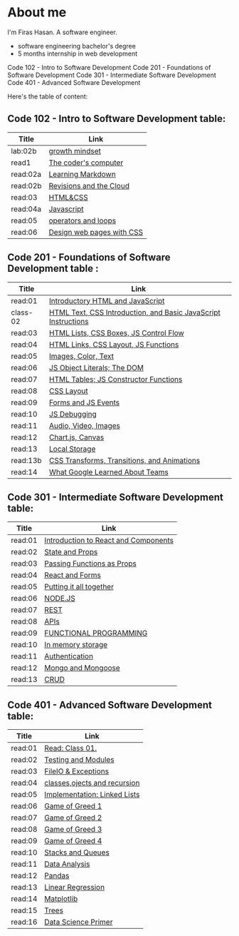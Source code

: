 # About me
 I'm Firas Hasan. A software engineer.

- software engineering bachelor's degree
- 5 months internship in web development

Code 102 - Intro to Software Development
Code 201 - Foundations of Software Development
Code 301 - Intermediate Software Development
Code 401 - Advanced Software Development

Here's the table of content:

## Code 102 - Intro to Software Development table: 
Title        |         Link
------------ |----------------------
lab:02b      | [growth mindset](102/lab02b.md)
read1        | [The coder's computer](102/read1.md)
read:02a     | [Learning Markdown](102/read02a.md)
read:02b     | [Revisions and the Cloud](102/read02b.md)
read:03      | [HTML&CSS](102/read03.md)
read:04a     | [Javascript](102/read04a.md)
read:05      | [operators and loops](102/read05.md)
read:06      | [Design web pages with CSS](102/read06.md)


## Code 201 - Foundations of Software Development table :

Title        |         Link
------------ |----------------------
read:01      | [Introductory HTML and JavaScript](201/read:01.md)
class-02     | [HTML Text, CSS Introduction, and Basic JavaScript Instructions](201/class-02.md)
read:03      | [HTML Lists, CSS Boxes, JS Control Flow](201/read:03.md)
read:04      | [HTML Links, CSS Layout, JS Functions](201/read:04.md)
read:05      | [Images, Color, Text](201/read:05.md)
read:06      | [JS Object Literals; The DOM](201/read:06.md)
read:07      | [HTML Tables; JS Constructor Functions](201/read:07.md)
read:08      | [CSS Layout](201/read:08.md)
read:09      | [Forms and JS Events](201/read:09.md)
read:10      | [JS Debugging](201/read:10.md)
read:11      | [ Audio, Video, Images](201/read:11.md)
read:12      | [Chart.js, Canvas](201/read:12.md)
read:13      | [Local Storage](201/read:13.md)
read:13b     | [CSS Transforms, Transitions, and Animations](201/read:13b.md)
read:14      | [What Google Learned About Teams](201/read:14.md)



## Code 301 - Intermediate Software Development table: 



Title        |         Link
------------ |----------------------
read:01      | [Introduction to React and Components](301/read:01.md)
read:02      | [State and Props](301/read:02.md)
read:03      | [Passing Functions as Props](301/read:03.md)
read:04      | [React and Forms](301/read:04.md)
read:05      | [Putting it all together](301/read:05.md)
read:06      | [NODE.JS](301/read:06.md)
read:07      | [REST](301/read:07.md)
read:08      | [APIs](301/read:08.md)
read:09      | [FUNCTIONAL PROGRAMMING](301/read:09.md)
read:10      | [In memory storage](301/read:10.md)
read:11      | [Authentication](301/read:11.md)
read:12      | [Mongo and Mongoose ](301/read:12)
read:13      | [CRUD](301/read:13.md)




## Code 401 - Advanced Software Development table:

Title        |         Link
------------ |----------------------
read:01      | [Read: Class 01.](401/read:01.md)
read:02      | [Testing and Modules](401/read:02.md)
read:03      | [FileIO & Exceptions](401/read:03.md)
read:04      | [classes,ojects and recursion](401/read:04.md)
read:05      | [Implementation: Linked Lists](401/read:05.md)
read:06      | [Game of Greed 1](401/read:06.md)
read:07      | [Game of Greed 2](401/read:07.md)
read:08      | [Game of Greed 3](401/read:08.md)
read:09      | [Game of Greed 4](401/read:09.md)
read:10      | [Stacks and Queues](401/read:10.md)
read:11      | [Data Analysis](401/read:11.md)
read:12      | [Pandas](401/read:12.md)
read:13      | [Linear Regression](401/read:13.md)
read:14      | [Matplotlib](401/read:14.md)
read:15      | [Trees](401/read:15.md)
read:16      | [Data Science Primer](401/read:16.md)